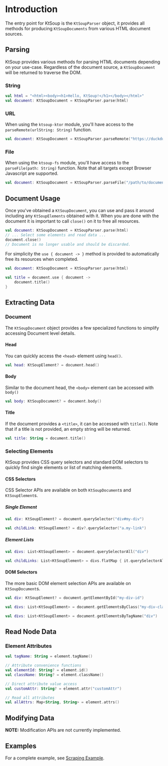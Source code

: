 # Introduction

The entry point for KtSoup is the `KtSoupParser` object, it provides all methods for producing `KtSoupDocuments` from
various HTML document sources.

## Parsing

KtSoup provides various methods for parsing HTML documents depending on your use-case.
Regardless of the document source, a `KtSoupDocument` will be returned to traverse the DOM.

### String

```kotlin
val html = "<html><body><h1>Hello, KtSoup!</h1></body></html>"
val document: KtSoupDocument = KtSoupParser.parse(html)
```

### URL

When using the `ktsoup-ktor` module, you'll have access to the `parseRemote(urlString: String)` function.

```kotlin
val document: KtSoupDocument = KtSoupParser.parseRemote("https://duckduckgo.com")
```

### File

When using the `ktsoup-fs` module, you'll have access to the `parseFile(path: String)` function.
Note that all targets except Browser Javascript are supported.

```kotlin
val document: KtSoupDocument = KtSoupParser.parseFile("/path/to/document.html")
```

## Document Usage

Once you've obtained a `KtSoupDocument`, you can use and pass it around including any `KtSoupElements` obtained with it.
When you are done with the document it is important to call `close()` on it to free all resources.

```kotlin
val document: KtSoupDocument = KtSoupParser.parse(html)
// ... Select some elements and read data ...
document.close()
// Document is no longer usable and should be discarded.
```

For simplicity the `use { document -> }` method is provided to automatically free its resources when completed.

```kotlin
val document: KtSoupDocument = KtSoupParser.parse(html)

val title = document.use { document ->
    document.title()
}
```

## Extracting Data

### Document

The `KtSoupDocument` object provides a few specialized functions to simplify accessing Document level details.

#### Head

You can quickly access the `<head>` element using `head()`.

```kotlin
val head: KtSoupElement? = document.head()
```

#### Body

Similar to the document head, the `<body>` element can be accessed with `body()`

```kotlin
val body: KtSoupDocument? = document.body()
```

#### Title

If the document provides a `<title>`, it can be accessed with `title()`.
Note that if a title is not provided, an empty string will be returned.

```kotlin
val title: String = document.title()
```

### Selecting Elements

KtSoup provides CSS query selectors and standard DOM selectors to quickly find single elements or list of matching
elements.

#### CSS Selectors

CSS Selector APIs are available on both `KtSoupDocument`s and `KtSoupElement`s.

##### Single Element

```kotlin
val div: KtSoupElement? = document.querySelector("div#my-div")

val childLink: KtSoupElement? = div?.querySelector("a.my-link")
```

##### Element Lists

```kotlin
val divs: List<KtSoupElement> = document.querySelectorAll("div")

val childLinks: List<KtSoupElement> = divs.flatMap { it.querySelectorAll("a") }
```

#### DOM Selectors

The more basic DOM element selection APIs are available on `KtSoupDocument`s.

```kotlin
val div: KtSoupElement? = document.getElementById("my-div-id")
```

```kotlin
val divs: List<KtSoupElement> = document.getElementsByClass("my-div-class")
```

```kotlin
val divs: List<KtSoupElement> = document.getElementsByTagName("div")
```

## Read Node Data

### Element Attributes

```kotlin
val tagName: String = element.tagName()

// Attribute convenience functions
val elementId: String? = element.id()
val className: String? = element.className()

// Direct attribute value access
val customAttr: String? = element.attr("customAttr")

// Read all attributes
val allAttrs: Map<String, String> = element.attrs()
```

## Modifying Data

**NOTE:** Modification APIs are not currently implemented.

## Examples

For a complete example, see [Scraping Example](3-scraping-example.md).